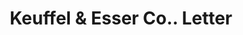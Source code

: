 ---
doi: 10.7916/D82N6DBX
date_other: '1891'
date_other_textual: '1891'
form: correspondence
genre:
- Letters (correspondence)
name:
- Keuffel & Esser Co.
object_in_context_url: https://biggert.cul.columbia.edu/items/view/ave_biggert_01040
subject_hierarchical_geographic:
- New York, New York, United States
subject_name:
- Keuffel & Esser Co.
title: Keuffel & Esser Co.. Letter
sort_title: Keuffel & Esser Co.. Letter
call_number: ave_biggert_01040
coordinates:
- 40.71277777777778,-74.00583333333333
pid: ave_biggert_01040
identifiers: ave_biggert_01040
thumbnail: https://derivativo-1.library.columbia.edu/iiif/2/ldpd:344297/full/!256,256/0/native.jpg
permalink: "/biggert/ave_biggert_01040/"
layout: iiif-image-page
---